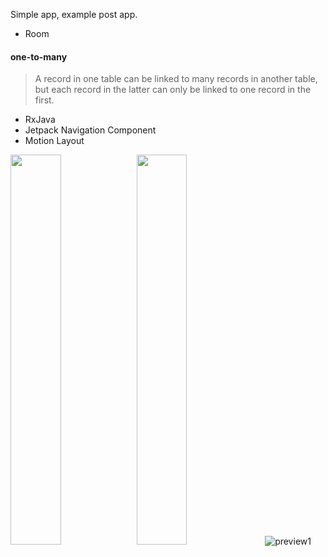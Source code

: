 Simple app, example post app.

- Room
#### one-to-many
> A record in one table can be linked to many records in another table, but each record in the latter can only be linked to one record in the first.

- RxJava
- Jetpack Navigation Component
- Motion Layout

<img src="https://github.com/dmitriykotov333/Posts-Room-RxJava/blob/master/img1.PNG" width="40%" height="40%"><img src="https://github.com/dmitriykotov333/Posts-Room-RxJava/blob/master/img2.PNG" width="40%" height="40%"/>
![preview1](https://github.com/dmitriykotov333/AndroidLaba1_2/blob/master/promo.gif)

